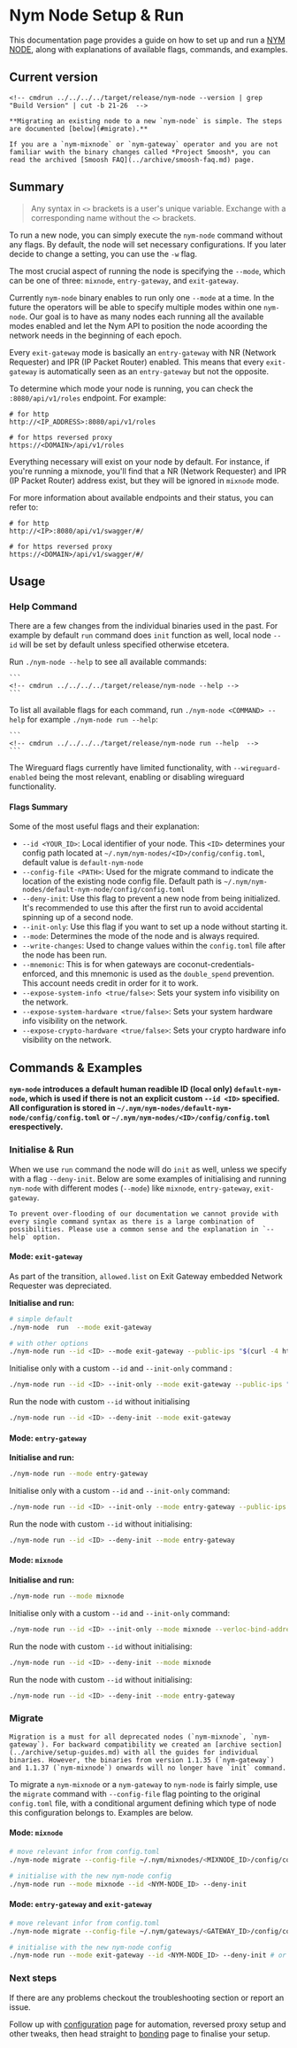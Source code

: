 # Nym Node Setup & Run

This documentation page provides a guide on how to set up and run a [NYM NODE](nym-node.md), along with explanations of available flags, commands, and examples.

## Current version

```
<!-- cmdrun ../../../../target/release/nym-node --version | grep "Build Version" | cut -b 21-26  -->
```

```admonish info
**Migrating an existing node to a new `nym-node` is simple. The steps are documented [below](#migrate).**
```

```admonish note
If you are a `nym-mixnode` or `nym-gateway` operator and you are not familiar wwith the binary changes called *Project Smoosh*, you can read the archived [Smoosh FAQ](../archive/smoosh-faq.md) page.
```

## Summary

> Any syntax in `<>` brackets is a user's unique variable. Exchange with a corresponding name without the `<>` brackets.

To run a new node, you can simply execute the `nym-node` command without any flags. By default, the node will set necessary configurations. If you later decide to change a setting, you can use the `-w` flag.

The most crucial aspect of running the node is specifying the `--mode`, which can be one of three: `mixnode`, `entry-gateway`, and `exit-gateway`.

Currently `nym-node` binary enables to run only one `--mode` at a time. In the future the operators will be able to specify multiple modes within one `nym-node`. Our goal is to have as many nodes each running all the available modes enabled and let the Nym API to position the node acoording the network needs in the beginning of each epoch.

Every `exit-gateway` mode is basically an `entry-gateway` with NR (Network Requester) and IPR (IP Packet Router) enabled. This means that every `exit-gateway` is automatically seen as an `entry-gateway` but not the opposite.

To determine which mode your node is running, you can check the `:8080/api/v1/roles` endpoint. For example:
```
# for http
http://<IP_ADDRESS>:8080/api/v1/roles

# for https reversed proxy
https://<DOMAIN>/api/v1/roles
```

Everything necessary will exist on your node by default. For instance, if you're running a mixnode, you'll find that a NR (Network Requester) and IPR (IP Packet Router) address exist, but they will be ignored in `mixnode` mode.

For more information about available endpoints and their status, you can refer to:
```
# for http
http://<IP>:8080/api/v1/swagger/#/

# for https reversed proxy
https://<DOMAIN>/api/v1/swagger/#/
```

## Usage

### Help Command

There are a few changes from the individual binaries used in the past. For example by default `run` command does `init` function as well, local node `--id` will be set by default unless specified otherwise etcetera.

Run `./nym-node --help` to see all available commands:

~~~admonish example collapsible=true title="`./nym-node --help` output:"
```
<!-- cmdrun ../../../../target/release/nym-node --help -->
```
~~~

To list all available flags for each command, run `./nym-node <COMMAND> --help` for example `./nym-node run --help`:

~~~admonish example collapsible=true title="`./nym-node run --help` output:"
```
<!-- cmdrun ../../../../target/release/nym-node run --help  -->
```
~~~

The Wireguard flags currently have limited functionality, with `--wireguard-enabled` being the most relevant, enabling or disabling wireguard functionality.

#### Flags Summary

Some of the most useful flags and their explanation:

- `--id <YOUR_ID>`: Local identifier of your node. This `<ID>` determines your config path located at `~/.nym/nym-nodes/<ID>/config/config.toml`, default value is `default-nym-node`
- `--config-file <PATH>`: Used for the migrate command to indicate the location of the existing node config file. Default path is `~/.nym/nym-nodes/default-nym-node/config/config.toml`
- `--deny-init`: Use this flag to prevent a new node from being initialized. It's recommended to use this after the first run to avoid accidental spinning up of a second node.
- `--init-only`: Use this flag if you want to set up a node without starting it.
- `--mode`: Determines the mode of the node and is always required.
- `--write-changes`: Used to change values within the `config.toml` file after the node has been run.
- `--mnemonic`: This is for when gateways are coconut-credentials-enforced, and this mnemonic is used as the `double_spend` prevention. This account needs credit in order for it to work.
- `--expose-system-info <true/false>`: Sets your system info visibility on the network.
- `--expose-system-hardware <true/false>`: Sets your system hardware info visibility on the network.
- `--expose-crypto-hardware <true/false>`: Sets your crypto hardware info visibility on the network.


## Commands & Examples

**`nym-node` introduces a default human readible ID (local only) `default-nym-node`, which is used if there is not an explicit custom `--id <ID>` specified. All configuration is stored in `~/.nym/nym-nodes/default-nym-node/config/config.toml` or `~/.nym/nym-nodes/<ID>/config/config.toml` erespectively.**

### Initialise & Run

When we use `run` command the node will do `init` as well, unless we specify with a flag `--deny-init`. Below are some examples of initialising and running `nym-node` with different modes (`--mode`) like `mixnode`, `entry-gateway`, `exit-gateway`.

```admonish note
To prevent over-flooding of our documentation we cannot provide with every single command syntax as there is a large combination of possibilities. Please use a common sense and the explanation in `--help` option.
```

#### Mode: `exit-gateway`

As part of the transition, `allowed.list` on Exit Gateway embedded Network Requester was depreciated.

**Initialise and run:**
```sh
# simple default
./nym-node  run  --mode exit-gateway

# with other options
./nym-node run --id <ID> --mode exit-gateway --public-ips "$(curl -4 https://ifconfig.me)" --hostname "<YOUR_DOMAIN>" --http-bind-address 0.0.0.0:8080 --mixnet-bind-address 0.0.0.0:1789 true --wireguard-enabled true
```

Initialise only with a custom `--id` and `--init-only` command :

```sh
./nym-node run --id <ID> --init-only --mode exit-gateway --public-ips "$(curl -4 https://ifconfig.me)" --hostname "<YOUR_DOMAIN>" --http-bind-address 0.0.0.0:8080 --mixnet-bind-address 0.0.0.0:1789 true --wireguard-enabled true
```

Run the node with custom `--id` without initialising
```sh
./nym-node run --id <ID> --deny-init --mode exit-gateway
```

#### Mode: `entry-gateway`

**Initialise and run:**
```sh
./nym-node run --mode entry-gateway
```

Initialise only with a custom `--id` and `--init-only` command:
```sh
./nym-node run --id <ID> --init-only --mode entry-gateway --public-ips "$(curl -4 https://ifconfig.me)" --hostname "<YOUR_DOMAIN>" --http-bind-address 0.0.0.0:8080 --mixnet-bind-address 0.0.0.0:1789
```

Run the node with custom `--id` without initialising:
```sh
./nym-node run --id <ID> --deny-init --mode entry-gateway
```

#### Mode: `mixnode`

**Initialise and run:**
```sh
./nym-node run --mode mixnode
```

Initialise only with a custom `--id` and `--init-only` command:
```sh
./nym-node run --id <ID> --init-only --mode mixnode --verloc-bind-address 0.0.0.0:1790 --public-ips "$(curl -4 https://ifconfig.me)"
```

Run the node with custom `--id` without initialising:
```sh
./nym-node run --id <ID> --deny-init --mode mixnode
```

Run the node with custom `--id` without initialising:
```sh
./nym-node run --id <ID> --deny-init --mode entry-gateway
```

### Migrate

```admonish caution
Migration is a must for all deprecated nodes (`nym-mixnode`, `nym-gateway`). For backward compatibility we created an [archive section](../archive/setup-guides.md) with all the guides for individual binaries. However, the binaries from version 1.1.35 (`nym-gateway`) and 1.1.37 (`nym-mixnode`) onwards will no longer have `init` command.
```

To migrate a `nym-mixnode` or a `nym-gateway` to `nym-node` is fairly simple, use the `migrate` command with `--config-file` flag pointing to the original `config.toml` file, with a conditional argument defining which type of node this configuration belongs to. Examples are below.

#### Mode: `mixnode`
```sh
# move relevant infor from config.toml
./nym-node migrate --config-file ~/.nym/mixnodes/<MIXNODE_ID>/config/config.toml mixnode

# initialise with the new nym-node config
./nym-node run --mode mixnode --id <NYM-NODE_ID> --deny-init
```

#### Mode: `entry-gateway` and `exit-gateway`
```sh
# move relevant infor from config.toml
./nym-node migrate --config-file ~/.nym/gateways/<GATEWAY_ID>/config/config.toml gateway

# initialise with the new nym-node config
./nym-node run --mode exit-gateway --id <NYM-NODE_ID> --deny-init # or change to entry-gateway
```

### Next steps

If there are any problems checkout the troubleshooting section or report an issue.

Follow up with [configuration](configuration.md) page for automation, reversed proxy setup and other tweaks, then head straight to [bonding](bonding.md) page to finalise your setup.

